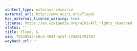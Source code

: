```yaml
---
content_type: external-resource
external_url: http://www.aciri.org/floyd/
has_external_license_warning: true
license: https://en.wikipedia.org/wiki/All_rights_reserved
status: ''
title: Floyd, S.
uid: 70538513-c8ce-4844-ac5f-cf6201781403
wayback_url: ''
---
```

